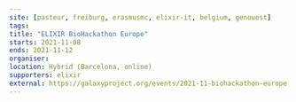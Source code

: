 ```yaml
---
site: [pasteur, freiburg, erasmusmc, elixir-it, belgium, genouest]
tags:
title: "ELIXIR BioHackathon Europe"
starts: 2021-11-08
ends: 2021-11-12
organiser:
location: Hybrid (Barcelona, online)
supporters: elixir
external: https://galaxyproject.org/events/2021-11-biohackathon-europe
---
```

